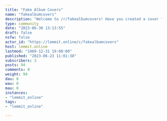 ```yaml
---
title: "Fake Album Covers" 
name: "fakealbumcovers"
description: "Welcome to /r/fakealbumcovers! Have you created a cover for an album that doesn't exist? Alternate art for a real song? This is the subreddit..."
type: community
date: "2023-06-30 13:13:55"
draft: false
nsfw: false
actor_id: "https://lemmit.online/c/fakealbumcovers"
host: lemmit.online
lastmod: "1969-12-31 19:00:00"
published: "2023-06-23 11:01:38"
subscribers: 3
posts: 94
comments: 0
weight: 94
dau: 0
wau: 0
mau: 0
instances:
- "lemmit_online"
tags: 
- "lemmit_online"

---
```

